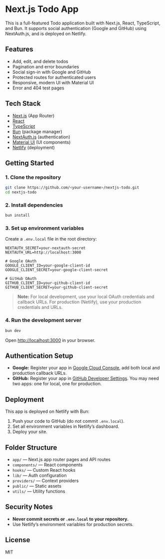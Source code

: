 # Next.js Todo App

This is a full-featured Todo application built with Next.js, React, TypeScript, and Bun. It supports social authentication (Google and GitHub) using NextAuth.js, and is deployed on Netlify.

## Features

- Add, edit, and delete todos
- Pagination and error boundaries
- Social sign-in with Google and GitHub
- Protected routes for authenticated users
- Responsive, modern UI with Material UI
- Error and 404 test pages

## Tech Stack

- [Next.js](https://nextjs.org/) (App Router)
- [React](https://react.dev/)
- [TypeScript](https://www.typescriptlang.org/)
- [Bun](https://bun.sh/) (package manager)
- [NextAuth.js](https://next-auth.js.org/) (authentication)
- [Material UI](https://mui.com/) (UI components)
- [Netlify](https://www.netlify.com/) (deployment)

## Getting Started

### 1. Clone the repository

```bash
git clone https://github.com/<your-username>/nextjs-todo.git
cd nextjs-todo
```

### 2. Install dependencies

```bash
bun install
```

### 3. Set up environment variables

Create a `.env.local` file in the root directory:

```env
NEXTAUTH_SECRET=your-nextauth-secret
NEXTAUTH_URL=http://localhost:3000

# Google OAuth
GOOGLE_CLIENT_ID=your-google-client-id
GOOGLE_CLIENT_SECRET=your-google-client-secret

# GitHub OAuth
GITHUB_CLIENT_ID=your-github-client-id
GITHUB_CLIENT_SECRET=your-github-client-secret
```

> **Note:** For local development, use your local OAuth credentials and callback URLs. For production (Netlify), use your production credentials and URLs.

### 4. Run the development server

```bash
bun dev
```

Open [http://localhost:3000](http://localhost:3000) in your browser.

## Authentication Setup

- **Google:** Register your app in [Google Cloud Console](https://console.cloud.google.com/), add both local and production callback URLs.
- **GitHub:** Register your app in [GitHub Developer Settings](https://github.com/settings/developers). You may need two apps: one for local, one for production.

## Deployment

This app is deployed on Netlify with Bun:

1. Push your code to GitHub (do not commit `.env.local`).
2. Set all environment variables in Netlify’s dashboard.
3. Deploy your site.

## Folder Structure

- `app/` — Next.js app router pages and API routes
- `components/` — React components
- `hooks/` — Custom React hooks
- `lib/` — Auth configuration
- `providers/` — Context providers
- `public/` — Static assets
- `utils/` — Utility functions

## Security Notes

- **Never commit secrets or `.env.local` to your repository.**
- Use Netlify’s environment variables for production secrets.

## License

MIT
